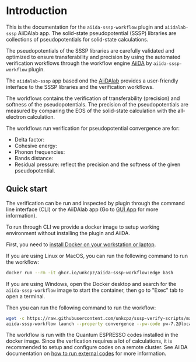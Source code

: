 # Introduction

This is the documentation for the `aiida-sssp-workflow` plugin and `aiidalab-sssp` AiiDAlab app.
The solid-state pseudopotential (SSSP) libraries are collections of pseudopotentials for solid-state calculations.

The pseudopotentials of the SSSP libraries are carefully validated and optimized to ensure transferability and precision by using the automated verification workflows through the workflow engine [AiiDA](https://aiida.net/) by `aiida-sssp-workflow` plugin.

The `aiidalab-sssp` app based ond the [AiiDAlab](https://aiidalab.net/) provides a user-friendly interface to the SSSP libraries and the verification workflows.

The workflows contains the verification of transferability (precision) and softness of the pseudopotentials.
The precision of the pseudopotentials are measured by comparing the EOS of the solid-state calculation with the all-electron calculation.

The workflows run verification for pseudopotential convergence are for:

 * Delta factor:
 * Cohesive energy:
 * Phonon frequencies:
 * Bands distance:
 * Residual pressure: reflect the precision and the softness of the given pseudopotential.

## Quick start

The verification can be run and inspected by plugin through the command line interface (CLI) or the AiiDAlab app (Go to [GUI App](gui/) for more information).

To run through CLI we provide a docker image to setup working environment without installing the plugin and AiiDA.

First, you need to [install Docker on your workstation or laptop](https://docs.docker.com/get-docker/).

If you are using Linux or MacOS, you can run the following command to run the workflow:

```bash
docker run --rm -it ghcr.io/unkcpz/aiida-sssp-workflow:edge bash
```

If you are using Windows, open the Docker desktop and search for the `aiida-sssp-workflow` image to start the container, then go to "Exec" tab to open a terminal.

Then you can run the following command to run the workflow:

```bash
wget -c https://raw.githubusercontent.com/unkcpz/sssp-verify-scripts/main/libraries-pbe/PAW-PSL1.0.0-high/Si.paw.z_4.ld1.psl.v1.0.0-high.upfwget -c
aiida-sssp-workflow launch --property convergence --pw-code pw-7.2@localhost --ph-code ph-7.2@localhost --protocol test --cutoff-control test --criteria efficiency --withmpi True --num-mpiprocs 2 --npool 1 --no-daemon -- Si.paw.z_4.ld1.psl.v1.0.0-high.upf
```

The workflow is run with the Quantum ESPRESSO codes installed in the docker image.
Since the verfication requires a lot of calculations, it is recommended to setup and configure codes on a remote cluster. See AiiDA documentation on [how to run external codes](https://aiida.readthedocs.io/projects/aiida-core/en/latest/howto/run_codes.html) for more information.
